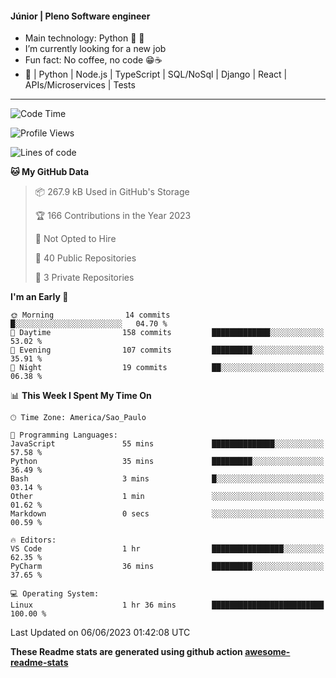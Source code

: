 #### Júnior | Pleno Software engineer 

- Main technology: Python 🐍 💖
- I’m currently looking for a new job
- Fun fact: No coffee, no code 😁☕
- 📖 | Python | Node.js | TypeScript | SQL/NoSql | Django | React | APIs/Microservices | Tests 
---
<!--START_SECTION:waka-->
![Code Time](http://img.shields.io/badge/Code%20Time-807%20hrs%206%20mins-blue)

![Profile Views](http://img.shields.io/badge/Profile%20Views-0-blue)

![Lines of code](https://img.shields.io/badge/From%20Hello%20World%20I%27ve%20Written-10.6%20million%20lines%20of%20code-blue)

**🐱 My GitHub Data** 

> 📦 267.9 kB Used in GitHub's Storage 
 > 
> 🏆 166 Contributions in the Year 2023
 > 
> 🚫 Not Opted to Hire
 > 
> 📜 40 Public Repositories 
 > 
> 🔑 3 Private Repositories 
 > 
**I'm an Early 🐤** 

```text
🌞 Morning                14 commits          █░░░░░░░░░░░░░░░░░░░░░░░░   04.70 % 
🌆 Daytime                158 commits         █████████████░░░░░░░░░░░░   53.02 % 
🌃 Evening                107 commits         █████████░░░░░░░░░░░░░░░░   35.91 % 
🌙 Night                  19 commits          ██░░░░░░░░░░░░░░░░░░░░░░░   06.38 % 
```


📊 **This Week I Spent My Time On** 

```text
🕑︎ Time Zone: America/Sao_Paulo

💬 Programming Languages: 
JavaScript               55 mins             ██████████████░░░░░░░░░░░   57.58 % 
Python                   35 mins             █████████░░░░░░░░░░░░░░░░   36.49 % 
Bash                     3 mins              █░░░░░░░░░░░░░░░░░░░░░░░░   03.14 % 
Other                    1 min               ░░░░░░░░░░░░░░░░░░░░░░░░░   01.62 % 
Markdown                 0 secs              ░░░░░░░░░░░░░░░░░░░░░░░░░   00.59 % 

🔥 Editors: 
VS Code                  1 hr                ████████████████░░░░░░░░░   62.35 % 
PyCharm                  36 mins             █████████░░░░░░░░░░░░░░░░   37.65 % 

💻 Operating System: 
Linux                    1 hr 36 mins        █████████████████████████   100.00 % 
```


 Last Updated on 06/06/2023 01:42:08 UTC
<!--END_SECTION:waka-->

**These Readme stats are generated using github action [awesome-readme-stats](https://github.com/anmol098/waka-readme-stats)**
